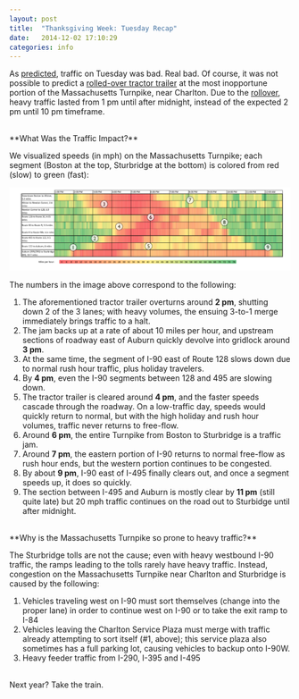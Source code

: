 ```yaml
---
layout: post
title:  "Thanksgiving Week: Tuesday Recap"
date:   2014-12-02 17:10:29
categories: info
---
```


As [predicted](/blog/info/2014/11/21/go-west-when-no-one-else-does.html), traffic on Tuesday was bad. Real bad. Of course, it was not possible to predict a [rolled-over tractor trailer][rollover] at the most inopportune portion of the Massachusetts Turnpike, near Charlton.  Due to the [rollover][rollover], heavy traffic lasted from 1 pm until after midnight, instead of the expected 2 pm until 10 pm timeframe.

<br/>
**What Was the Traffic Impact?**

We visualized speeds (in mph) on the Massachusetts Turnpike; each segment (Boston at the top, Sturbridge at the bottom) is colored from red (slow) to green (fast):

<img src="/blog/assets/2014_11_26_tuesday_recap_mph.png">

The numbers in the image above correspond to the following:

1. The aforementioned tractor trailer overturns around **2 pm**, shutting down 2 of the 3 lanes; with heavy volumes, the ensuing 3-to-1 merge immediately brings traffic to a halt.
1. The jam backs up at a rate of about 10 miles per hour, and upstream sections of roadway east of Auburn quickly devolve into gridlock around **3 pm**.
1. At the same time, the segment of I-90 east of Route 128 slows down due to normal rush hour traffic, plus holiday travelers.
1. By **4 pm**, even the I-90 segments between 128 and 495 are slowing down.
1. The tractor trailer is cleared around **4 pm**, and the faster speeds cascade through the roadway. On a low-traffic day, speeds would quickly return to normal, but with the high holiday and rush hour volumes, traffic never returns to free-flow.
1. Around **6 pm**, the entire Turnpike from Boston to Sturbridge is a traffic jam.
1. Around **7 pm**, the eastern portion of I-90 returns to normal free-flow as rush hour ends, but the western portion continues to be congested.
1. By about **9 pm**, I-90 east of I-495 finally clears out, and once a segment speeds up, it does so quickly.
1. The section between I-495 and Auburn is mostly clear by **11 pm** (still quite late) but 20 mph traffic continues on the road out to Sturbidge until after midnight.

<br/>
**Why is the Massachusetts Turnpike so prone to heavy traffic?**

The Sturbridge tolls are not the cause; even with heavy westbound I-90 traffic, the ramps leading to the tolls rarely have heavy traffic.  Instead, congestion on the Massachusetts Turnpike near Charlton and Sturbridge is caused by the following:

1.  Vehicles traveling west on I-90 must sort themselves (change into the proper lane) in order to continue west on I-90 or to take the exit ramp to I-84
1.  Vehicles leaving the Charlton Service Plaza must merge with traffic already attempting to sort itself (#1, above); this service plaza also sometimes has a full parking lot, causing vehicles to backup onto I-90W.
1.  Heavy feeder traffic from I-290, I-395 and I-495

<br/>
Next year? Take the train.

[rollover]: https://twitter.com/DustinGFitch/status/537323227593601024
